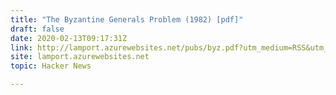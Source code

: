 ```yaml
---
title: "The Byzantine Generals Problem (1982) [pdf]"
draft: false
date: 2020-02-13T09:17:31Z
link: http://lamport.azurewebsites.net/pubs/byz.pdf?utm_medium=RSS&utm_source=hune
site: lamport.azurewebsites.net
topic: Hacker News  

---
```

